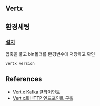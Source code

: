 ## Vertx

## 환경세팅

### [설치](https://vertx.io/download/)
압축을 풀고 bin폴더를 환경변수에 저장하고 확인
```sh
vertx version
```

## References
- [Vert.x Kafka 클라이언트](https://vertx.io/docs/vertx-kafka-client/java/)
- [Vert.x로 HTTP 엔드포인트 구축](https://tech.io/playgrounds/1342/building-a-http-endpoint-with-eclipse-vert-x/introduction)